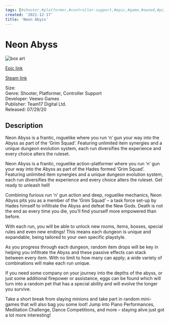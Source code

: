 ```yaml
---
tags: [#shooter,#platformer,#controller-support,#epic,#game,#owned,#pc]
created: '2021-12-17'
title: 'Neon Abyss'
---
```

# Neon Abyss

![box art](https://cdn1.epicgames.com/b0ebefb11a9145488af78f6d2488afff/offer/EGS_NeonAbyss_VeewoGames_S1-2560x1440-a5d38c2d5a422a1c7682082d64343e2b.jpg?h=270&amp;resize=1&amp;w=480)

[Epic link](https://www.epicgames.com/store/en-US/p/neon-abyss)

[Steam link](https://store.steampowered.com/app/788100/Neon_Abyss/?snr=1_7_7_151_150_1)

Size:   
Genre: Shooter, Platformer, Controller Support  
Developer: Veewo Games  
Publisher: Team17 Digital Ltd.  
Released: 07/29/20  

## Description

Neon Abyss is a frantic, roguelike where you run ‘n’ gun your way into the Abyss as part of the ‘Grim Squad’. Featuring unlimited item synergies and a unique dungeon evolution system, each run diversifies the experience and every choice alters the ruleset.

Neon Abyss is a frantic, roguelike action-platformer where you run ‘n’ gun your way into the Abyss as part of the Hades formed ‘Grim Squad’. Featuring unlimited item synergies and a unique dungeon evolution system, each run diversifies the experience and every choice alters the ruleset. Get ready to unleash hell!

Combining furious run ‘n’ gun action and deep, roguelike mechanics, Neon Abyss pits you as a member of the ‘Grim Squad’ – a task force set-up by Hades himself to infiltrate the Abyss and defeat the New Gods. Death is not the end as every time you die, you’ll find yourself more empowered than before.

With each run, you will be able to unlock new rooms, items, bosses, special rules and even new endings! This means each dungeon is unique and expandable, being tailored to your own specific playstyle.

As you progress through each dungeon, random item drops will be key in helping you infiltrate the Abyss and these passive effects can stack between every item. With no limit to how many can apply; a wide variety of combinations will make each run unique.

If you need some company on your journey into the depths of the abyss, or just some additional firepower or assistance, eggs can be found which will turn into a random pet that has a special ability and will evolve the longer you survive.

Take a short break from slaying minions and take part in random mini-games that will also bag you some loot! Jump into Piano Performances, Meditation Challenge, Dance Competitions, and more – staying alive just got a lot more interesting!
